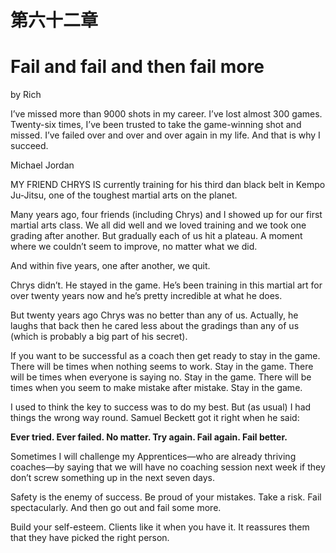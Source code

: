 # 第六十二章

# Fail and fail and then fail more

by Rich

I’ve missed more than 9000 shots in my career. I’ve lost almost 300 games. Twenty-six times, I’ve been trusted to take the game-winning shot and missed. I’ve failed over and over and over again in my life. And that is why I succeed.

Michael Jordan

MY FRIEND CHRYS IS currently training for his third dan black belt in Kempo Ju-Jitsu, one of the toughest martial arts on the planet.

Many years ago, four friends (including Chrys) and I showed up for our first martial arts class. We all did well and we loved training and we took one grading after another. But gradually each of us hit a plateau. A moment where we couldn’t seem to improve, no matter what we did.

And within five years, one after another, we quit.

Chrys didn’t. He stayed in the game. He’s been training in this martial art for over twenty years now and he’s pretty incredible at what he does.

But twenty years ago Chrys was no better than any of us. Actually, he laughs that back then he cared less about the gradings than any of us (which is probably a big part of his secret).



If you want to be successful as a coach then get ready to stay in the game. There will be times when nothing seems to work. Stay in the game. There will be times when everyone is saying no. Stay in the game. There will be times when you seem to make mistake after mistake. Stay in the game.

I used to think the key to success was to do my best. But (as usual) I had things the wrong way round. Samuel Beckett got it right when he said:

**Ever tried. Ever failed. No matter.
Try again. Fail again. Fail better.**

Sometimes I will challenge my Apprentices—who are already thriving coaches—by saying that we will have no coaching session next week if they don’t screw something up in the next seven days.

Safety is the enemy of success. Be proud of your mistakes. Take a risk. Fail spectacularly. And then go out and fail some more.


Build your self-esteem. Clients like it when you have it. It reassures them that they have picked the right person.
